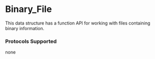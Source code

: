 # Binary_File

This data structure has a function API for working with files containing binary information.

### Protocols Supported

none